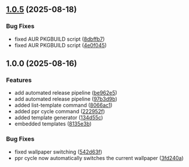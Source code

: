 ## [1.0.5](https://github.com/byteowlz/ppr/compare/v1.0.4...1.0.5) (2025-08-18)

### Bug Fixes

* fixed AUR PKGBUILD script ([8dbffb7](https://github.com/byteowlz/ppr/commit/8dbffb77b89671cfa6343d9e8dd9c5427fe1236b))
* fixed AUR PKGBUILD script ([4e0f045](https://github.com/byteowlz/ppr/commit/4e0f045a7375ae6b5da153ebcc639bde342352d0))

## 1.0.0 (2025-08-16)

### Features

* add automated release pipeline ([be962e5](https://github.com/byteowlz/ppr/commit/be962e5b0c4baf0d18762f695c2ae792553fe807))
* add automated release pipeline ([97b3d9b](https://github.com/byteowlz/ppr/commit/97b3d9b6649846bc1cdd0c64eb91c9380367e1f7))
* added list-template command ([8066ac1](https://github.com/byteowlz/ppr/commit/8066ac12708d34c40a821c7180cbc3a4cfd7122d))
* added ppr cycle command ([222952f](https://github.com/byteowlz/ppr/commit/222952f27394e1033be2241e8ea381df0ea11888))
* added template generator ([134d55c](https://github.com/byteowlz/ppr/commit/134d55c8a736e9de0c7c31137965a4e0e04d600b))
* embedded templates ([8135e3b](https://github.com/byteowlz/ppr/commit/8135e3b7629665a5fc6b2d60205013f043be45c7))

### Bug Fixes

* fixed wallpaper switching ([542d63f](https://github.com/byteowlz/ppr/commit/542d63f0882913990d093737476f4a0e93b7707f))
* ppr cycle now automatically switches the current wallpaper ([3fd240a](https://github.com/byteowlz/ppr/commit/3fd240a94df2bd9875d1540a87f9195fcea3d589))
